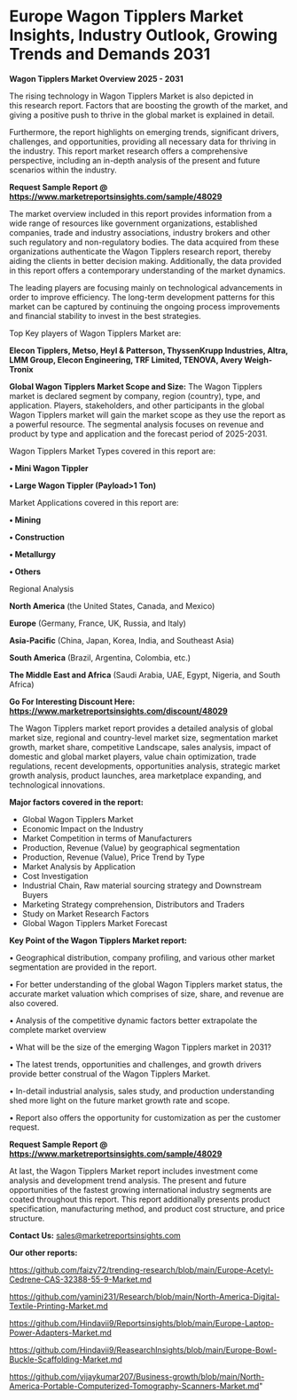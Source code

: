 # Europe Wagon Tipplers Market Insights, Industry Outlook, Growing Trends and Demands 2031

<Strong> Wagon Tipplers Market Overview 2025 - 2031</strong>

The rising technology in Wagon Tipplers Market is also depicted in this research report. Factors that are boosting the growth of the market, and giving a positive push to thrive in the global market is explained in detail.

Furthermore, the report highlights on emerging trends, significant drivers, challenges, and opportunities, providing all necessary data for thriving in the industry. This report market research offers a comprehensive perspective, including an in-depth analysis of the present and future scenarios within the industry.

<strong>Request Sample Report @ <a href=https://www.marketreportsinsights.com/sample/48029>https://www.marketreportsinsights.com/sample/48029</a></strong>

The market overview included in this report provides information from a wide range of resources like government organizations, established companies, trade and industry associations, industry brokers and other such regulatory and non-regulatory bodies. The data acquired from these organizations authenticate the Wagon Tipplers research report, thereby aiding the clients in better decision making. Additionally, the data provided in this report offers a contemporary understanding of the market dynamics.

The leading players are focusing mainly on technological advancements in order to improve efficiency. The long-term development patterns for this market can be captured by continuing the ongoing process improvements and financial stability to invest in the best strategies.

Top Key players of Wagon Tipplers Market are:

<strong>Elecon Tipplers, Metso, Heyl & Patterson, ThyssenKrupp Industries, Altra, LMM Group, Elecon Engineering, TRF Limited, TENOVA, Avery Weigh-Tronix</strong>

<strong><b>Global Wagon Tipplers Market Scope and Size:</b></strong>
The Wagon Tipplers market is declared segment by company, region (country), type, and application. Players, stakeholders, and other participants in the global Wagon Tipplers market will gain the market scope as they use the report as a powerful resource. The segmental analysis focuses on revenue and product by type and application and the forecast period of 2025-2031.

Wagon Tipplers Market Types covered in this report are:

<strong>•  Mini Wagon Tippler

•  Large Wagon Tippler (Payload>1 Ton)</strong>

Market Applications covered in this report are:

<strong>•  Mining

•  Construction

•  Metallurgy

•  Others</strong> 

Regional Analysis

<strong>North America</strong> (the United States, Canada, and Mexico)

<strong>Europe</strong> (Germany, France, UK, Russia, and Italy)

<strong>Asia-Pacific</strong> (China, Japan, Korea, India, and Southeast Asia)

<strong>South America</strong> (Brazil, Argentina, Colombia, etc.)

<strong>The Middle East and Africa</strong> (Saudi Arabia, UAE, Egypt, Nigeria, and South Africa)

<strong>Go For Interesting Discount Here: <a href=https://www.marketreportsinsights.com/discount/48029>https://www.marketreportsinsights.com/discount/48029</a></strong>

The Wagon Tipplers market report provides a detailed analysis of global market size, regional and country-level market size, segmentation market growth, market share, competitive Landscape, sales analysis, impact of domestic and global market players, value chain optimization, trade regulations, recent developments, opportunities analysis, strategic market growth analysis, product launches, area marketplace expanding, and technological innovations.

<strong><b>Major factors covered in the report:</b></strong>
<ul>
  <li>Global Wagon Tipplers Market </li>
  <li>Economic Impact on the Industry</li>
  <li>Market Competition in terms of Manufacturers</li>
  <li>Production, Revenue (Value) by geographical segmentation</li>
  <li>Production, Revenue (Value), Price Trend by Type</li>
  <li>Market Analysis by Application</li>
  <li>Cost Investigation</li>
  <li>Industrial Chain, Raw material sourcing strategy and Downstream Buyers</li>
  <li>Marketing Strategy comprehension, Distributors and Traders</li>
  <li>Study on Market Research Factors</li>
  <li>Global Wagon Tipplers Market Forecast</li>
</ul>

<strong><b>Key Point of the Wagon Tipplers Market report:</b></strong>

• Geographical distribution, company profiling, and various other market segmentation are provided in the report.

• For better understanding of the global Wagon Tipplers market status, the accurate market valuation which comprises of size, share, and revenue are also covered.

• Analysis of the competitive dynamic factors better extrapolate the complete market overview

• What will be the size of the emerging Wagon Tipplers market in 2031?

• The latest trends, opportunities and challenges, and growth drivers provide better construal of the Wagon Tipplers Market.

• In-detail industrial analysis, sales study, and production understanding shed more light on the future market growth rate and scope.

• Report also offers the opportunity for customization as per the customer request.

<strong>Request Sample Report @ <a href=https://www.marketreportsinsights.com/sample/48029>https://www.marketreportsinsights.com/sample/48029</a></strong>

At last, the Wagon Tipplers Market report includes investment come analysis and development trend analysis. The present and future opportunities of the fastest growing international industry segments are coated throughout this report. This report additionally presents product specification, manufacturing method, and product cost structure, and price structure.

<strong>Contact Us:</strong>
sales@marketreportsinsights.com

<strong>Our other reports:</strong>

<a href=https://github.com/faizy72/trending-research/blob/main/Europe-Acetyl-Cedrene-CAS-32388-55-9-Market.md>https://github.com/faizy72/trending-research/blob/main/Europe-Acetyl-Cedrene-CAS-32388-55-9-Market.md</a>

<a href=https://github.com/yamini231/Research/blob/main/North-America-Digital-Textile-Printing-Market.md>https://github.com/yamini231/Research/blob/main/North-America-Digital-Textile-Printing-Market.md</a>

<a href=https://github.com/Hindavii9/Reportsinsights/blob/main/Europe-Laptop-Power-Adapters-Market.md>https://github.com/Hindavii9/Reportsinsights/blob/main/Europe-Laptop-Power-Adapters-Market.md</a>

<a href=https://github.com/Hindavii9/ReasearchInsights/blob/main/Europe-Bowl-Buckle-Scaffolding-Market.md>https://github.com/Hindavii9/ReasearchInsights/blob/main/Europe-Bowl-Buckle-Scaffolding-Market.md</a>

<a href=https://github.com/vijaykumar207/Business-growth/blob/main/North-America-Portable-Computerized-Tomography-Scanners-Market.md>https://github.com/vijaykumar207/Business-growth/blob/main/North-America-Portable-Computerized-Tomography-Scanners-Market.md</a>"
